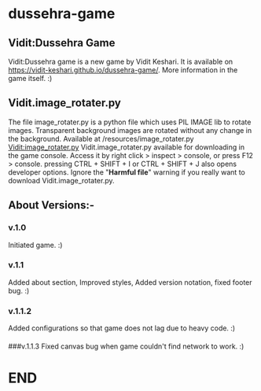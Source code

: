 # dussehra-game
## Vidit:Dussehra Game
Vidit:Dussehra game is a new game by Vidit Keshari. It is available on https://vidit-keshari.github.io/dussehra-game/. More information in the game itself. :)
####
## Vidit.image_rotater.py
The file image_rotater.py is a python file which uses PIL IMAGE lib to rotate images. Transparent background images are rotated without any change in the background. Available at /resources/image_rotater.py
[Vidit:image_rotater.py](resources/image_rotater.py)
Vidit.image_rotater.py available for downloading in the game console. Access it by right click > inspect > console, or press F12 > console. pressing CTRL + SHIFT + I or CTRL + SHIFT + J also opens developer options.
Ignore the "**Harmful file**" warning if you really want to download Vidit.image_rotater.py.
####
## About Versions:-
### v.1.0
Initiated game. 
:)
####
### v.1.1
Added about section, 
Improved styles, 
Added version notation, 
fixed footer bug. 
:)
####
### v.1.1.2
Added configurations so that game does not lag due to heavy code. 
:)
####
###v.1.1.3
Fixed canvas bug when game couldn't find network to work. 
:)
####
# END
